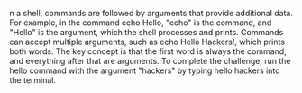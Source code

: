 n a shell, commands are followed by arguments that provide additional data. For example, in the command echo Hello, "echo" is the command, and "Hello" is the argument, which the shell processes and prints. Commands can accept multiple arguments, such as echo Hello Hackers!, which prints both words. 
The key concept is that the first word is always the command, and everything after that are arguments. 
To complete the challenge, run the hello command with the argument "hackers" by typing hello hackers into the terminal.
